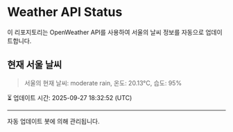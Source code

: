 
# Weather API Status

이 리포지토리는 OpenWeather API를 사용하여 서울의 날씨 정보를 자동으로 업데이트합니다.

## 현재 서울 날씨
> 서울의 현재 날씨: moderate rain, 온도: 20.13°C, 습도: 95%

⏳ 업데이트 시간: 2025-09-27 18:32:52 (UTC)

---
자동 업데이트 봇에 의해 관리됩니다.
